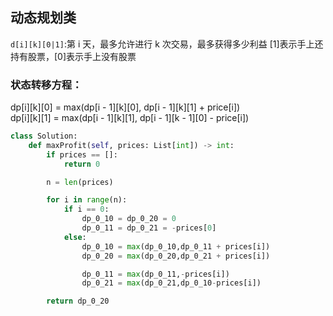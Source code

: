 ## 动态规划类
`d[i][k][0|1]`:第 i 天，最多允许进行 k 次交易，最多获得多少利益
[1]表示手上还持有股票，[0]表示手上没有股票

### 状态转移方程：
dp[i][k][0] = max(dp[i - 1][k][0], dp[i - 1][k][1] + price[i]) <br />
dp[i][k][1] = max(dp[i - 1][k][1], dp[i - 1][k - 1][0] - price[i])

```python
class Solution:
    def maxProfit(self, prices: List[int]) -> int:
        if prices == []:
            return 0

        n = len(prices)

        for i in range(n):
            if i == 0:
                dp_0_10 = dp_0_20 = 0
                dp_0_11 = dp_0_21 = -prices[0]
            else:
                dp_0_10 = max(dp_0_10,dp_0_11 + prices[i])
                dp_0_20 = max(dp_0_20,dp_0_21 + prices[i])

                dp_0_11 = max(dp_0_11,-prices[i])
                dp_0_21 = max(dp_0_21,dp_0_10-prices[i])

        return dp_0_20
```